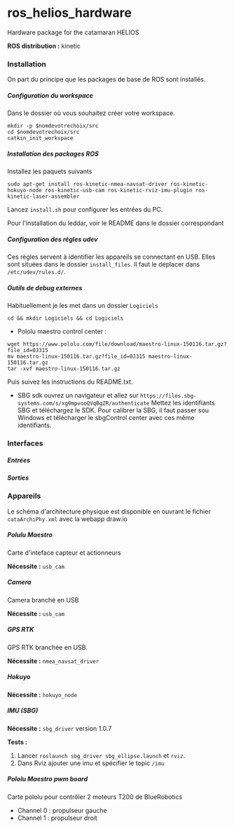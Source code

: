 # ros_helios_hardware
Hardware package for the catamaran HELIOS

__ROS distribution :__ kinetic

### Installation
On part du principe que les packages de base de ROS sont installés.

##### Configuration du workspace
Dans le dossier où vous souhaitez créer votre workspace.
```
mkdir -p $nomdevotrechoix/src
cd $nomdevotrechoix/src
catkin_init_workspace
```

##### Installation des packages ROS

Installez les paquets suivants
```
sudo apt-get install ros-kinetic-nmea-navsat-driver ros-kinetic-hokuyo-node ros-kinetic-usb-cam ros-kinetic-rviz-imu-plugin ros-kinetic-laser-assembler
```

Lancez `install.sh` pour configurer les entrées du PC.

Pour l'installation du leddar, voir le README dans le dossier correspondant

##### Configuration des règles udev
Ces règles servent à identifier les appareils se connectant en USB. Elles sont situées dans le dossier `install_files`. Il faut le déplacer dans `/etc/udev/rules.d/`.

##### Outils de debug externes
Habituellement je les met dans un dossier `Logiciels`
```
cd && mkdir Logiciels && cd Logiciels
```

 - Pololu maestro control center :
```
wget https://www.pololu.com/file/download/maestro-linux-150116.tar.gz?file_id=0J315
mv maestro-linux-150116.tar.gz?file_id=0J315 maestro-linux-150116.tar.gz
tar -xvf maestro-linux-150116.tar.gz
```
Puis suivez les instructions du README.txt.

 - SBG sdk
ouvrez un navigateur et allez sur `https://files.sbg-systems.com/s/xg0mpvooQVqBgZR/authenticate`
Mettez les identifiants SBG et téléchargez le SDK. Pour calibrer la SBG, il faut passer sou Windows et télécharger le sbgControl center avec ces même identifiants.

### Interfaces
##### Entrées
##### Sorties

### Appareils
Le schéma d'architecture physique est disponible en ouvrant le fichier `cataArchiPhy.xml` avec la webapp draw.io

##### Polulu Maestro
Carte d'inteface capteur et actionneurs

__Nécessite :__ `usb_cam`

##### Camera
Camera branché en USB

__Nécessite :__ `usb_cam`

##### GPS RTK
GPS RTK branchée en USB.

__Nécessite :__ `nmea_navsat_driver`

##### Hokuyo

__Nécessite :__ `hokuyo_node`

##### IMU (SBG)

__Nécessite :__ `sbg_driver` version 1.0.7

__Tests :__

 1. Lancer `roslaunch sbg_driver sbg_ellipse.launch` et `rviz`.
 2. Dans Rviz ajouter une imu et spécifier le topic `/imu`

##### Pololu Maestro pwm board
Carte pololu pour contrôler 2 moteurs T200 de BlueRobotics

 - Channel 0 : propulseur gauche
 - Channel 1 : propulseur droit
